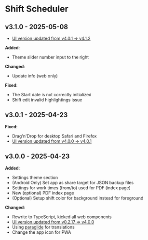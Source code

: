 # Shift Scheduler

## v3.1.0 - 2025-05-08

- [UI version updated from v4.0.1 => v4.1.2](https://github.com/knackwurstking/ui/tree/v4.1.2)

**Added**:

- Theme slider number input to the right

**Changed**:

- Update info (web only)

**Fixed**:

- The Start date is not correctly initialized
- Shift edit invalid highlightings issue

## v3.0.1 - 2025-04-23

**Fixed**:

- Drag'n'Drop for desktop Safari and Firefox
- [UI version updated from v4.0.0 => v4.0.1](https://github.com/knackwurstking/ui/tree/v4.0.1)

## v3.0.0 - 2025-04-23

**Added**:

- Settings theme section
- (Android Only) Set app as share target for JSON backup files
- Settings for work times (from/to) used for PDF (index page)
- New (optional) PDF index page
- (Optional) Setup shift color for background instead for foreground

**Changed**:

- Rewrite to TypeScript, kicked all web components
- [UI version updated from v0.2.17 => v4.0.0](https://github.com/knackwurstking/ui/tree/v4.0.0)
- Using [paraglide](https://inlang.com/m/gerre34r/library-inlang-paraglideJs) for translations
- Change the app icon for PWA
